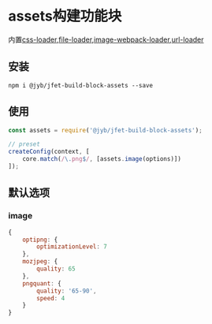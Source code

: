 # assets构建功能块

内置[css-loader](https://github.com/webpack-contrib/css-loader),[file-loader](https://github.com/webpack-contrib/file-loader),[image-webpack-loader](https://github.com/tcoopman/image-webpack-loader),[url-loader](https://github.com/webpack-contrib/url-loader)

## 安装

```shell
npm i @jyb/jfet-build-block-assets --save
```

## 使用

```javascript
const assets = require('@jyb/jfet-build-block-assets');

// preset
createConfig(context, [
    core.match(/\.png$/, [assets.image(options)])
]);
```

## 默认选项

### image

```javascript
{
    optipng: {
        optimizationLevel: 7
    },
    mozjpeg: {
        quality: 65
    },
    pngquant: {
        quality: '65-90',
        speed: 4
    }
}
```